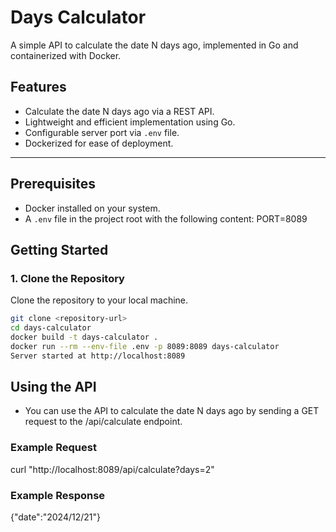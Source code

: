 # Days Calculator

A simple API to calculate the date N days ago, implemented in Go and containerized with Docker.

## Features

- Calculate the date N days ago via a REST API.
- Lightweight and efficient implementation using Go.
- Configurable server port via `.env` file.
- Dockerized for ease of deployment.

---

## Prerequisites

- Docker installed on your system.
- A `.env` file in the project root with the following content:
PORT=8089


## Getting Started

### 1. Clone the Repository
Clone the repository to your local machine.

```bash
git clone <repository-url>
cd days-calculator
docker build -t days-calculator .
docker run --rm --env-file .env -p 8089:8089 days-calculator
Server started at http://localhost:8089
```

## Using the API

- You can use the API to calculate the date N days ago by sending a GET request to the /api/calculate endpoint.


### Example Request
curl "http://localhost:8089/api/calculate?days=2"


### Example Response
{"date":"2024/12/21"}



